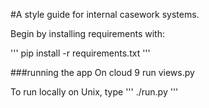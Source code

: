 #A style guide for internal casework systems.

Begin by installing requirements with:

'''
pip install -r requirements.txt
'''

###running the app
On cloud 9 run views.py

To run locally on Unix, type
'''
./run.py
'''
